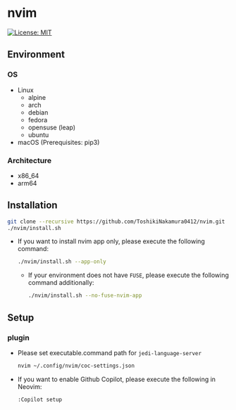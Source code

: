 # nvim

[![License: MIT](https://img.shields.io/badge/License-MIT-yellow.svg)](https://opensource.org/licenses/MIT)

## Environment
### OS
- Linux
  - alpine
  - arch
  - debian
  - fedora
  - opensuse (leap)
  - ubuntu
- macOS (Prerequisites: pip3)

### Architecture
- x86_64
- arm64

## Installation
```bash
git clone --recursive https://github.com/ToshikiNakamura0412/nvim.git
./nvim/install.sh
```
- If you want to install nvim app only, please execute the following command:
  ```bash
  ./nvim/install.sh --app-only
  ```
  - If your environment does not have `FUSE`, please execute the following command additionally:
    ```bash
    ./nvim/install.sh --no-fuse-nvim-app
    ```

## Setup
### plugin
- Please set executable.command path for `jedi-language-server`
  ```bash
  nvim ~/.config/nvim/coc-settings.json
  ```
- If you want to enable Github Copilot, please execute the following in Neovim:
  ```
  :Copilot setup
  ```
